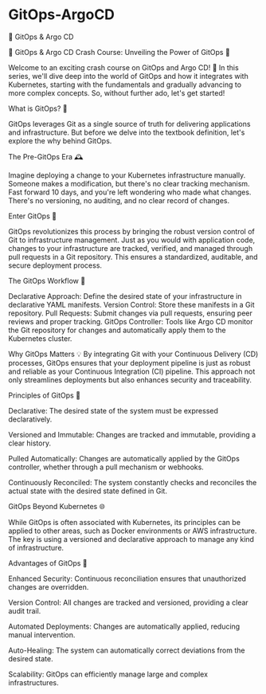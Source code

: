 # GitOps-ArgoCD
🚀 GitOps &amp; Argo CD

🚀 GitOps & Argo CD Crash Course: Unveiling the Power of GitOps 🌟

Welcome to an exciting crash course on GitOps and Argo CD! 🎉 In this series, we'll dive deep into the world of GitOps and how it integrates with Kubernetes, starting with the fundamentals and gradually advancing to more complex concepts. So, without further ado, let's get started!

What is GitOps? 🤔

GitOps leverages Git as a single source of truth for delivering applications and infrastructure. But before we delve into the textbook definition, let's explore the why behind GitOps.

The Pre-GitOps Era 🕰️

Imagine deploying a change to your Kubernetes infrastructure manually. Someone makes a modification, but there's no clear tracking mechanism. Fast forward 10 days, and you're left wondering who made what changes. There's no versioning, no auditing, and no clear record of changes.

Enter GitOps 🌟

GitOps revolutionizes this process by bringing the robust version control of Git to infrastructure management. Just as you would with application code, changes to your infrastructure are tracked, verified, and managed through pull requests in a Git repository. This ensures a standardized, auditable, and secure deployment process.

The GitOps Workflow 🔄

Declarative Approach: Define the desired state of your infrastructure in declarative YAML manifests.
Version Control: Store these manifests in a Git repository.
Pull Requests: Submit changes via pull requests, ensuring peer reviews and proper tracking.
GitOps Controller: Tools like Argo CD monitor the Git repository for changes and automatically apply them to the Kubernetes cluster.

Why GitOps Matters 💡
By integrating Git with your Continuous Delivery (CD) processes, GitOps ensures that your deployment pipeline is just as robust and reliable as your Continuous Integration (CI) pipeline. This approach not only streamlines deployments but also enhances security and traceability.

Principles of GitOps 📜

Declarative: The desired state of the system must be expressed declaratively.

Versioned and Immutable: Changes are tracked and immutable, providing a clear history.

Pulled Automatically: Changes are automatically applied by the GitOps controller, whether through a pull mechanism or webhooks.

Continuously Reconciled: The system constantly checks and reconciles the actual state with the desired state defined in Git.

GitOps Beyond Kubernetes 🌐

While GitOps is often associated with Kubernetes, its principles can be applied to other areas, such as Docker environments or AWS infrastructure. The key is using a versioned and declarative approach to manage any kind of infrastructure.

Advantages of GitOps 🎯

Enhanced Security: Continuous reconciliation ensures that unauthorized changes are overridden.

Version Control: All changes are tracked and versioned, providing a clear audit trail.

Automated Deployments: Changes are automatically applied, reducing manual intervention.

Auto-Healing: The system can automatically correct deviations from the desired state.

Scalability: GitOps can efficiently manage large and complex infrastructures.
